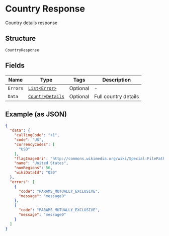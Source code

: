 
# Country Response

Country details response

## Structure

`CountryResponse`

## Fields

| Name | Type | Tags | Description |
|  --- | --- | --- | --- |
| `Errors` | [`List<Error>`](../../doc/models/error.md) | Optional | - |
| `Data` | [`CountryDetails`](../../doc/models/country-details.md) | Optional | Full country details |

## Example (as JSON)

```json
{
  "data": {
    "callingCode": "+1",
    "code": "US",
    "currencyCodes": [
      "USD"
    ],
    "flagImageUri": "http://commons.wikimedia.org/wiki/Special:FilePath/Flag%20of%20the%20United%20States.svg",
    "name": "United States",
    "numRegions": 56,
    "wikiDataId": "Q30"
  },
  "errors": [
    {
      "code": "PARAMS_MUTUALLY_EXCLUSIVE",
      "message": "message0"
    },
    {
      "code": "PARAMS_MUTUALLY_EXCLUSIVE",
      "message": "message0"
    }
  ]
}
```

